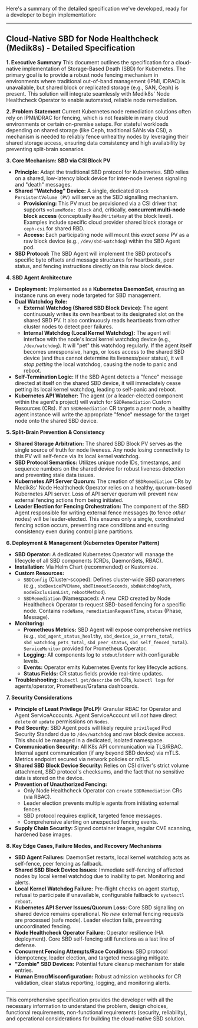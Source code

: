 Here's a summary of the detailed specification we've developed, ready for a developer to begin implementation:

---

## Cloud-Native SBD for Node Healthcheck (Medik8s) - Detailed Specification

**1. Executive Summary**
This document outlines the specification for a cloud-native implementation of Storage-Based Death (SBD) for Kubernetes. The primary goal is to provide a robust node fencing mechanism in environments where traditional out-of-band management (IPMI, iDRAC) is unavailable, but shared block or replicated storage (e.g., SAN, Ceph) is present. This solution will integrate seamlessly with Medik8s' Node Healthcheck Operator to enable automated, reliable node remediation.

**2. Problem Statement**
Current Kubernetes node remediation solutions often rely on IPMI/iDRAC for fencing, which is not feasible in many cloud environments or certain on-premise setups. For stateful workloads depending on shared storage (like Ceph, traditional SANs via CSI), a mechanism is needed to reliably fence unhealthy nodes by leveraging their shared storage access, ensuring data consistency and high availability by preventing split-brain scenarios.

**3. Core Mechanism: SBD via CSI Block PV**
* **Principle:** Adapt the traditional SBD protocol for Kubernetes. SBD relies on a shared, low-latency block device for inter-node liveness signaling and "death" messages.
* **Shared "Watchdog" Device:** A single, dedicated `Block PersistentVolume (PV)` will serve as the SBD signalling mechanism.
    * **Provisioning:** This PV must be provisioned via a CSI driver that supports `volumeMode: Block` and, critically, **concurrent multi-node block access** (conceptually `ReadWriteMany` at the block level). Examples include specific cloud provider shared block storage or `ceph-csi` for shared RBD.
    * **Access:** Each participating node will mount this *exact same* PV as a raw block device (e.g., `/dev/sbd-watchdog`) within the SBD Agent pod.
* **SBD Protocol:** The SBD Agent will implement the SBD protocol's specific byte offsets and message structures for heartbeats, peer status, and fencing instructions directly on this raw block device.

**4. SBD Agent Architecture**
* **Deployment:** Implemented as a **Kubernetes DaemonSet**, ensuring an instance runs on every node targeted for SBD management.
* **Dual Watchdog Role:**
    * **External Watchdog (Shared SBD Block Device):** The agent continuously writes its own heartbeat to its designated slot on the shared SBD PV. It also continuously reads heartbeats from other cluster nodes to detect peer failures.
    * **Internal Watchdog (Local Kernel Watchdog):** The agent will interface with the node's local kernel watchdog device (e.g., `/dev/watchdog`). It will "pet" this watchdog regularly. If the agent itself becomes unresponsive, hangs, or loses access to the shared SBD device (and thus cannot determine its liveness/peer status), it will *stop petting* the local watchdog, causing the node to panic and reboot.
* **Self-Termination Logic:** If the SBD Agent detects a "fence" message directed at itself on the shared SBD device, it will immediately cease petting its local kernel watchdog, leading to self-panic and reboot.
* **Kubernetes API Watcher:** The agent (or a leader-elected component within the agent's project) will watch for `SBDRemediation` Custom Resources (CRs). If an `SBDRemediation` CR targets a *peer* node, a healthy agent instance will write the appropriate "fence" message for the target node onto the shared SBD device.

**5. Split-Brain Prevention & Consistency**
* **Shared Storage Arbitration:** The shared SBD Block PV serves as the single source of truth for node liveness. Any node losing connectivity to this PV will self-fence via its local kernel watchdog.
* **SBD Protocol Semantics:** Utilizes unique node IDs, timestamps, and sequence numbers on the shared device for robust liveness detection and preventing stale data issues.
* **Kubernetes API Server Quorum:** The creation of `SBDRemediation` CRs by Medik8s' Node Healthcheck Operator relies on a healthy, quorum-based Kubernetes API server. Loss of API server quorum will prevent new external fencing actions from being initiated.
* **Leader Election for Fencing Orchestration:** The component of the SBD Agent responsible for writing external fence messages (to fence *other* nodes) will be leader-elected. This ensures only a single, coordinated fencing action occurs, preventing race conditions and ensuring consistency even during control plane partitions.

**6. Deployment & Management (Kubernetes Operator Pattern)**
* **SBD Operator:** A dedicated Kubernetes Operator will manage the lifecycle of all SBD components (CRDs, DaemonSets, RBAC).
* **Installation:** Via Helm Chart (recommended) or Kustomize.
* **Custom Resources:**
    * `SBDConfig` (Cluster-scoped): Defines cluster-wide SBD parameters (e.g., `sbdDevicePVCName`, `sbdTimeoutSeconds`, `sbdWatchdogPath`, `nodeExclusionList`, `rebootMethod`).
    * `SBDRemediation` (Namespaced): A new CRD created by Node Healthcheck Operator to request SBD-based fencing for a specific node. Contains `nodeName`, `remediationRequestTime`, `status` (Phase, Message).
* **Monitoring:**
    * **Prometheus Metrics:** SBD Agent will expose comprehensive metrics (e.g., `sbd_agent_status_healthy`, `sbd_device_io_errors_total`, `sbd_watchdog_pets_total`, `sbd_peer_status`, `sbd_self_fenced_total`). `ServiceMonitor` provided for Prometheus Operator.
    * **Logging:** All components log to `stdout`/`stderr` with configurable levels.
    * **Events:** Operator emits Kubernetes Events for key lifecycle actions.
    * **Status Fields:** CR status fields provide real-time updates.
* **Troubleshooting:** `kubectl get/describe` on CRs, `kubectl logs` for agents/operator, Prometheus/Grafana dashboards.

**7. Security Considerations**
* **Principle of Least Privilege (PoLP):** Granular RBAC for Operator and Agent ServiceAccounts. Agent ServiceAccount will *not* have direct `delete` or `update` permissions on `Nodes`.
* **Pod Security:** SBD Agent pods will likely require `privileged` Pod Security Standard due to `/dev/watchdog` and raw block device access. This should be managed in a dedicated, isolated namespace.
* **Communication Security:** All K8s API communication via TLS/RBAC. Internal agent communication (if any beyond SBD device) via mTLS. Metrics endpoint secured via network policies or mTLS.
* **Shared SBD Block Device Security:** Relies on CSI driver's strict volume attachment, SBD protocol's checksums, and the fact that no sensitive data is stored on the device.
* **Prevention of Unauthorized Fencing:**
    * Only Node Healthcheck Operator can `create` `SBDRemediation` CRs (via RBAC).
    * Leader election prevents multiple agents from initiating external fences.
    * SBD protocol requires explicit, targeted fence messages.
    * Comprehensive alerting on unexpected fencing events.
* **Supply Chain Security:** Signed container images, regular CVE scanning, hardened base images.

**8. Key Edge Cases, Failure Modes, and Recovery Mechanisms**
* **SBD Agent Failures:** DaemonSet restarts, local kernel watchdog acts as self-fence, peer fencing as fallback.
* **Shared SBD Block Device Issues:** Immediate self-fencing of affected nodes by local kernel watchdog due to inability to pet. Monitoring and alerts.
* **Local Kernel Watchdog Failure:** Pre-flight checks on agent startup, refusal to participate if unavailable, configurable fallback to `systemctl reboot`.
* **Kubernetes API Server Issues/Quorum Loss:** Core SBD signalling on shared device remains operational. No *new* external fencing requests are processed (safe mode). Leader election fails, preventing uncoordinated fencing.
* **Node Healthcheck Operator Failure:** Operator resilience (HA deployment). Core SBD self-fencing still functions as a last line of defense.
* **Concurrent Fencing Attempts/Race Conditions:** SBD protocol idempotency, leader election, and targeted messaging mitigate.
* **"Zombie" SBD Devices:** Potential future cleanup mechanism for stale entries.
* **Human Error/Misconfiguration:** Robust admission webhooks for CR validation, clear status reporting, logging, and monitoring alerts.

---

This comprehensive specification provides the developer with all the necessary information to understand the problem, design choices, functional requirements, non-functional requirements (security, reliability), and operational considerations for building the cloud-native SBD solution.

